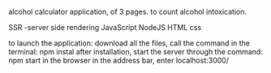 
alcohol calculator application, of 3 pages. to count alcohol intoxication.

SSR -server side rendering
JavaScript
NodeJS
HTML
css

to launch the application: download all the files, 
  call the command in the terminal: npm instal
after installation, start the server through the command: npm start
in the browser in the address bar, enter localhost:3000/
